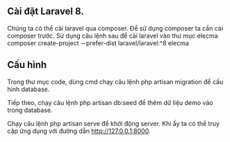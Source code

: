## Cài đặt Laravel 8.
Chúng ta có thể cài laravel qua composer. 
Để sử dụng composer ta cần cài composer trước.
Sử dụng câu lệnh sau để cài laravel vào thư mục elecma
composer create-project --prefer-dist laravel/laravel:^8 elecma

## Cấu hình 
Trong thư mục code, dùng cmd chạy câu lệnh php artisan migration
để cấu hình database.

Tiếp theo, chạy câu lệnh php artisan db:seed để thêm dữ liệu demo
vào trong database.

Chạy câu lệnh php artisan serve để khởi động server. Khi ấy ta có
thể truy cập ứng dụng với đường dẫn http://127.0.0.1:8000.
